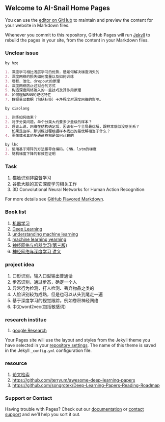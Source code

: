 ## Welcome to AI-Snail Home Pages

You can use the [editor on GitHub](https://github.com/ai-snail/lab/edit/master/README.md) to maintain and preview the content for your website in Markdown files.

Whenever you commit to this repository, GitHub Pages will run [Jekyll](https://jekyllrb.com/) to rebuild the pages in your site, from the content in your Markdown files.

### Unclear issue

```markdown
by hzq

1. 深度学习相比浅层学习的优势，是如何解决梯度消失的
2. 深度网络的损失如何度量以及如何训练
3. 卷积、池化、dropout的原理
4. 深度网络防止过拟合的方式
5. 构造深度网络输入的一些技巧及其作用原理
6. 如何理解RNN的记忆特性
7. 数据量及数据（包括标签）干净程度对深度网络的影响。
```

```markdown
by xiaolang

1. 训练如何结束？
2. 对于分类问题，单个分类大约要多少量级的样本？
3. 理论上说，网络在结构确定后，因该有一个全局最优解，跟样本貌似没啥关系？
   如果是这样，那训练过程根据样本找出的最优解相当于什么？
4. 图像或者其他多通道卷积是如何计算的
```

```markdown
by lhc
1. 使用基于矩阵的方法推导自编码，CNN，lstm的梯度
2. 随机梯度下降的有效性证明
```

### Task
1. 猫脸识别非监督学习
2. 谷歌大脑的其它深度学习相关工作
3. 3D Convolutional Neural Networks for Human Action Recognition

For more details see [GitHub Flavored Markdown](https://guides.github.com/features/mastering-markdown/).

### Book list

1. [机器学习](https://book.douban.com/subject/26708119/)
2. [Deep Learning](https://github.com/exacity/deeplearningbook-chinese)
3. [understanding machine learning](https://book.douban.com/subject/25737750/)
4. [machine learning yearning](http://www.mlyearning.org/)
5. [神经网络与机器学习(第三版)](https://book.douban.com/subject/5952531/)
6. [神经网络与深度学习 讲义](http://download.csdn.net/detail/zkyliufeng/9353123)

### project idea
1. 口形识别，输入口型输出普通话
2. 步态识别，通过步态，确定一个人
3. 异常行为检测，打人检测、丢弃物品之类的
4. 人脸识别较为成熟，但是也可以从头到尾走一遍
5. 基于深度学习的视觉跟踪，例如卷积神经网络
6. 中文word2vec(包括敏感词)

### research institue
1. [google Research](https://research.googleblog.com/)

Your Pages site will use the layout and styles from the Jekyll theme you have selected in your [repository settings](https://github.com/ai-snail/lab/settings). The name of this theme is saved in the Jekyll `_config.yml` configuration file.

### resource 
1. [论文检索](http://sci-hub.cc)
2. https://github.com/terryum/awesome-deep-learning-papers
3. https://github.com/songrotek/Deep-Learning-Papers-Reading-Roadmap
### Support or Contact

Having trouble with Pages? Check out our [documentation](https://help.github.com/categories/github-pages-basics/) or [contact support](https://github.com/contact) and we’ll help you sort it out.
